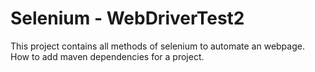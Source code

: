 # Selenium - WebDriverTest2
This project contains all methods of selenium to automate an webpage.
How to add maven dependencies for a project. 
